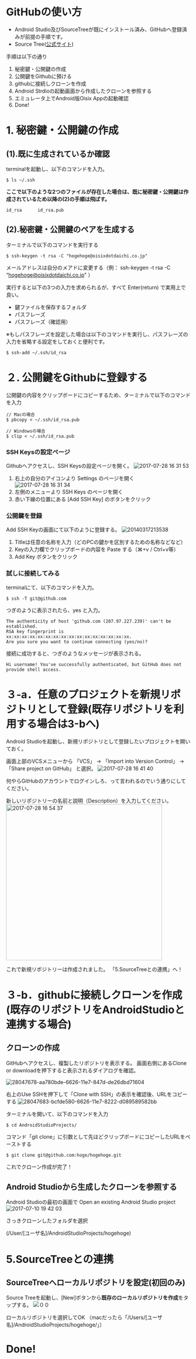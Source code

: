 # GitHubの使い方

* Android Studio及びSourceTreeが既にインストール済み、GitHubへ登録済みが前提の手順です。
* Source Tree([公式サイト](https://ja.atlassian.com/software/sourcetree))

手順は以下の通り
1. 秘密鍵・公開鍵の作成
2. 公開鍵をGithubに預ける
3. githubに接続しクローンを作成
4. Android Strdioの起動画面から作成したクローンを参照する
5. エミュレータ上でAndroid版Oisix Appの起動確認
6. Done!


# 1. 秘密鍵・公開鍵の作成
## (1).既に生成されているか確認
terminalを起動し、以下のコマンドを入力。
```
$ ls ~/.ssh
```
**ここで以下のような2つのファイルが存在した場合は、既に秘密鍵・公開鍵は作成されているため以降の(2)の手順は飛ばす。**
```
id_rsa      id_rsa.pub
```

## (2).秘密鍵・公開鍵のペアを生成する
ターミナルで以下のコマンドを実行する
```
$ ssh-keygen -t rsa -C "hogehoge@oisixdotdaichi.co.jp"
```
メールアドレスは自分のメアドに変更する（例： ssh-keygen -t rsa -C “hogehoge@oisixdotdaichi.co.jp" ）

実行すると以下の3つの入力を求められるが、すべて Enter(return) で実用上で良い。
* 鍵ファイルを保存するフォルダ
* パスフレーズ
* パスフレーズ（確認用）

※もしパスフレーズを設定した場合は以下のコマンドを実行し、パスフレーズの入力を省略する設定をしておくと便利です。
```
$ ssh-add ~/.ssh/id_rsa
```

# ２. 公開鍵をGithubに登録する

公開鍵の内容をクリップボードにコピーするため、ターミナルで以下のコマンドを入力
```
// Macの場合
$ pbcopy < ~/.ssh/id_rsa.pub

// Windowsの場合
$ clip < ~/.ssh/id_rsa.pub
```
### SSH Keysの設定ページ
Githubへアクセスし、SSH Keysの設定ページを開く。
![2017-07-28 16 31 53](https://user-images.githubusercontent.com/29743842/28707252-a9131d62-73b2-11e7-89e0-dc8db66e6dc2.png)
1. 右上の自分のアイコンより Settings のページを開く
![2017-07-28 16 31 34](https://user-images.githubusercontent.com/29743842/28707327-e903879a-73b2-11e7-83a9-3e46ccecf5fe.png)
2. 左側のメニューより SSH Keys のページを開く
3. 赤い下線の位置にある [Add SSH Key] のボタンをクリック

### 公開鍵を登録
Add SSH Keyの画面にて以下のように登録する。
<img alt="20140317213538" src="https://user-images.githubusercontent.com/29743842/28047619-44302d84-6626-11e7-9b06-f7fbf1fdb77c.png">
1. Titleは任意の名称を入力（どのPCの鍵かを区別するための名称などなど）
2. Keyの入力欄でクリップボードの内容を Paste する（⌘+v / Ctrl+v等）
3. Add Key ボタンをクリック

### 試しに接続してみる
terminalにて、以下のコマンドを入力。
```
$ ssh -T git@github.com
```
つぎのように表示されたら、yes と入力。
```
The authenticity of host 'github.com (207.97.227.239)' can't be established.
RSA key fingerprint is xx:xx:xx:xx:xx:xx:xx:xx:xx:xx:xx:xx:xx:xx:xx:xx.
Are you sure you want to continue connecting (yes/no)?
```
接続に成功すると、つぎのようなメッセージが表示される。
```
Hi username! You've successfully authenticated, but GitHub does not
provide shell access.
```
# ３-a．任意のプロジェクトを新規リポジトリとして登録(既存リポジトリを利用する場合は3-bへ)
Android Studioを起動し、新規リポジトリとして登録したいプロジェクトを開いておく。

画面上部のVCSメニューから
「VCS」 -> 「Import into Version Control」 -> 「Share project on GitHub」
と選択。
<img alt="2017-07-28 16 41 40" src="https://user-images.githubusercontent.com/29743842/28707645-249841c8-73b4-11e7-8bb5-57a2a30e7c73.png">

何やらGitHubのアカウントでログインしろ、って言われるのでいう通りにしてください。

新しいリポジトリーの名前と説明（Description）を入力してください。
<img width="426" alt="2017-07-28 16 54 37" src="https://user-images.githubusercontent.com/29743842/28708010-7c7b9038-73b5-11e7-8109-43887a3ee635.png">

これで新規リポジトリーは作成されました。
「5.SourceTreeとの連携」へ！

# ３-b．githubに接続しクローンを作成(既存のリポジトリをAndroidStudioと連携する場合)
## クローンの作成
GitHubへアクセスし、複製したリポジトリを表示する。
画面右側にあるClone or downloadを押下すると表示されるダイアログを確認。

![28047678-aa780bde-6626-11e7-847d-de26dbd71604](https://user-images.githubusercontent.com/29743842/28707814-c2659c5c-73b4-11e7-9b09-072515ab5cc1.png)

右上のUse SSHを押下して「Clone with SSH」の表示を確認後、URLをコピーする
![28047683-bcfde580-6626-11e7-8222-d089589582bb](https://user-images.githubusercontent.com/29743842/28707827-d0cb2258-73b4-11e7-8172-1f33caa39f8a.png)

ターミナルを開いて、以下のコマンドを入力
```
$ cd AndroidStudioProjects/
```
コマンド「git clone」に引数として先ほどクリップボードにコピーしたURLをペーストする
```
$ git clone git@github.com:hoge/hogehoge.git
```
これでクローン作成が完了！

## Android Studioから生成したクローンを参照する

Android Studioの最初の画面で
Open an existing Android Studio project
<img alt="2017-07-10 19 42 03" src="https://user-images.githubusercontent.com/29743842/28047744-3df5876a-6627-11e7-8b48-29d17c7f79b2.png">

さっきクローンしたフォルダを選択

(/User/[ユーザ名]/AndroidStudioProjects/hogehoge)

# 5.SourceTreeとの連携
## SourceTreeへローカルリポジトリを設定(初回のみ)
Source Treeを起動し、[New]ボタンから**既存のローカルリポジトリを作成**をタップする。
![００](https://user-images.githubusercontent.com/29743842/28059629-bdae7600-665f-11e7-8f35-317fecd999da.png)

ローカルリポジトリを選択してOK
（macだったら「/Users/[ユーザ名]/AndroidStudioProjects/hogehoge/」）

# Done!
